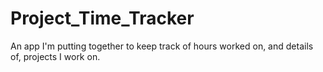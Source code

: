 # Project_Time_Tracker
An app I'm putting together to keep track of hours worked on, and details of, projects I work on.
